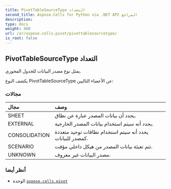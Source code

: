 ```yaml
---
title: PivotTableSourceType التعداد
second_title: Aspose.Cells for Python via .NET API المراجع
description:
type: docs
weight: 460
url: /ar/aspose.cells.pivot/pivottablesourcetype/
is_root: false
---
```

##  PivotTableSourceType التعداد
يمثل نوع مصدر البيانات للجدول المحوري.



يكشف النوع PivotTableSourceType عن الأعضاء التاليين:

###  مجالات
| مجال| وصف|
| :- | :- |
| SHEET | يحدد أن بيانات المصدر عبارة عن نطاق.|
| EXTERNAL |يحدد أنه سيتم استخدام بيانات المصدر الخارجية.|
| CONSOLIDATION | يحدد أنه سيتم استخدام نطاقات توحيد متعددة كمصدر للبيانات.|
| SCENARIO | تتم تعبئة بيانات المصدر من هيكل داخلي مؤقت.|
| UNKNOWN | مصدر البيانات غير معروف.|



###  أنظر أيضا
* الوحدة [`aspose.cells.pivot`](..)
